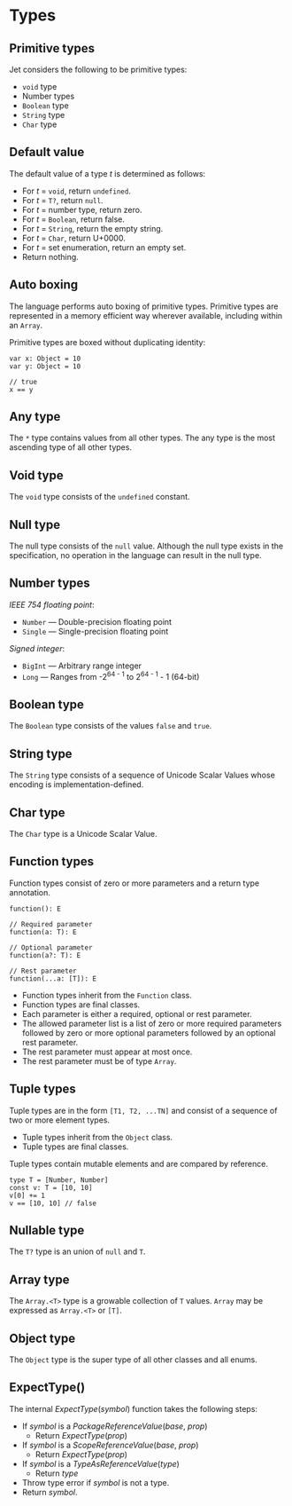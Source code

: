 # Types

## Primitive types

Jet considers the following to be primitive types:

* `void` type
* Number types
* `Boolean` type
* `String` type
* `Char` type

## Default value

The default value of a type *t* is determined as follows:

* For *t* = `void`, return `undefined`.
* For *t* = `T?`, return `null`.
* For *t* = number type, return zero.
* For *t* = `Boolean`, return false.
* For *t* = `String`, return the empty string.
* For *t* = `Char`, return U+0000.
* For *t* = set enumeration, return an empty set.
* Return nothing.

## Auto boxing

The language performs auto boxing of primitive types. Primitive types are represented in a memory efficient way wherever available, including within an `Array`.

Primitive types are boxed without duplicating identity:

```
var x: Object = 10
var y: Object = 10

// true
x == y
```

## Any type

The `*` type contains values from all other types. The any type is the most ascending type of all other types.

## Void type

The `void` type consists of the `undefined` constant.

## Null type

The null type consists of the `null` value. Although the null type exists in the specification, no operation in the language can result in the null type.

## Number types

*IEEE 754 floating point*:

* `Number` — Double-precision floating point
* `Single` — Single-precision floating point

*Signed integer*:

* `BigInt` — Arbitrary range integer
* `Long` — Ranges from -2<sup>64 - 1</sup> to 2<sup>64 - 1</sup> - 1 (64-bit)

## Boolean type

The `Boolean` type consists of the values `false` and `true`.

## String type

The `String` type consists of a sequence of Unicode Scalar Values whose encoding is implementation-defined.

## Char type

The `Char` type is a Unicode Scalar Value.

## Function types

Function types consist of zero or more parameters and a return type annotation.

```
function(): E

// Required parameter
function(a: T): E

// Optional parameter
function(a?: T): E

// Rest parameter
function(...a: [T]): E
```

* Function types inherit from the `Function` class.
* Function types are final classes.
* Each parameter is either a required, optional or rest parameter.
* The allowed parameter list is a list of zero or more required parameters followed by zero or more optional parameters followed by an optional rest parameter.
* The rest parameter must appear at most once.
* The rest parameter must be of type `Array`.

## Tuple types

Tuple types are in the form `[T1, T2, ...TN]` and consist of a sequence of two or more element types.

* Tuple types inherit from the `Object` class.
* Tuple types are final classes.

Tuple types contain mutable elements and are compared by reference.

```
type T = [Number, Number]
const v: T = [10, 10]
v[0] += 1
v == [10, 10] // false
```

## Nullable type

The `T?` type is an union of `null` and `T`.

## Array type

The `Array.<T>` type is a growable collection of `T` values. `Array` may be expressed as `Array.<T>` or `[T]`.

## Object type

The `Object` type is the super type of all other classes and all enums.

## ExpectType()

The internal *ExpectType*(*symbol*) function takes the following steps:

* If *symbol* is a *PackageReferenceValue*(*base*, *prop*)
  * Return *ExpectType*(*prop*)
* If *symbol* is a *ScopeReferenceValue*(*base*, *prop*)
  * Return *ExpectType*(*prop*)
* If *symbol* is a *TypeAsReferenceValue*(*type*)
  * Return *type*
* Throw type error if *symbol* is not a type.
* Return *symbol*.